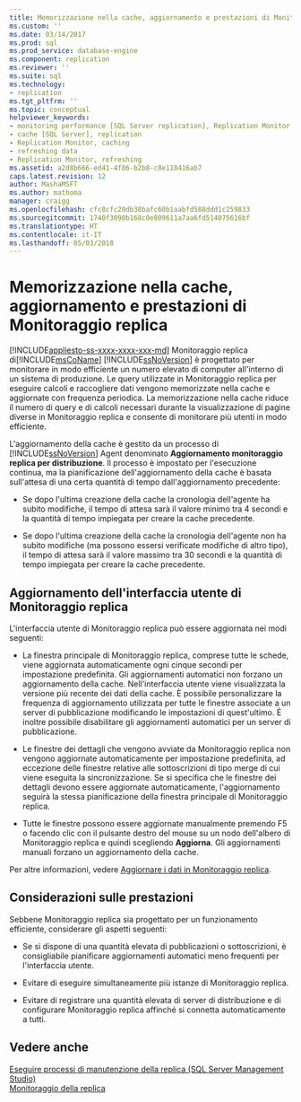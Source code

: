 ```yaml
---
title: Memorizzazione nella cache, aggiornamento e prestazioni di Monitoraggio replica | Microsoft Docs
ms.custom: ''
ms.date: 03/14/2017
ms.prod: sql
ms.prod_service: database-engine
ms.component: replication
ms.reviewer: ''
ms.suite: sql
ms.technology:
- replication
ms.tgt_pltfrm: ''
ms.topic: conceptual
helpviewer_keywords:
- monitoring performance [SQL Server replication], Replication Monitor
- cache [SQL Server], replication
- Replication Monitor, caching
- refreshing data
- Replication Monitor, refreshing
ms.assetid: a2d8b666-ed41-4f86-b2b8-c8e118416ab7
caps.latest.revision: 12
author: MashaMSFT
ms.author: mathoma
manager: craigg
ms.openlocfilehash: cfc8cfc20db38bafc60b1aabfd588ddd1c259833
ms.sourcegitcommit: 1740f3090b168c0e809611a7aa6fd514075616bf
ms.translationtype: HT
ms.contentlocale: it-IT
ms.lasthandoff: 05/03/2018
---
```

# <a name="caching-refresh-and-replication-monitor-performance"></a>Memorizzazione nella cache, aggiornamento e prestazioni di Monitoraggio replica
[!INCLUDE[appliesto-ss-xxxx-xxxx-xxx-md](../../../includes/appliesto-ss-xxxx-xxxx-xxx-md.md)]
  Monitoraggio replica di[!INCLUDE[msCoName](../../../includes/msconame-md.md)] [!INCLUDE[ssNoVersion](../../../includes/ssnoversion-md.md)] è progettato per monitorare in modo efficiente un numero elevato di computer all'interno di un sistema di produzione. Le query utilizzate in Monitoraggio replica per eseguire calcoli e raccogliere dati vengono memorizzate nella cache e aggiornate con frequenza periodica. La memorizzazione nella cache riduce il numero di query e di calcoli necessari durante la visualizzazione di pagine diverse in Monitoraggio replica e consente di monitorare più utenti in modo efficiente.  
  
 L'aggiornamento della cache è gestito da un processo di [!INCLUDE[ssNoVersion](../../../includes/ssnoversion-md.md)] Agent denominato **Aggiornamento monitoraggio replica per distribuzione**. Il processo è impostato per l'esecuzione continua, ma la pianificazione dell'aggiornamento della cache è basata sull'attesa di una certa quantità di tempo dall'aggiornamento precedente:  
  
-   Se dopo l'ultima creazione della cache la cronologia dell'agente ha subito modifiche, il tempo di attesa sarà il valore minimo tra 4 secondi e la quantità di tempo impiegata per creare la cache precedente.  
  
-   Se dopo l'ultima creazione della cache la cronologia dell'agente non ha subito modifiche (ma possono essersi verificate modifiche di altro tipo), il tempo di attesa sarà il valore massimo tra 30 secondi e la quantità di tempo impiegata per creare la cache precedente.  
  
## <a name="refreshing-the-replication-monitor-user-interface"></a>Aggiornamento dell'interfaccia utente di Monitoraggio replica  
 L'interfaccia utente di Monitoraggio replica può essere aggiornata nei modi seguenti:  
  
-   La finestra principale di Monitoraggio replica, comprese tutte le schede, viene aggiornata automaticamente ogni cinque secondi per impostazione predefinita. Gli aggiornamenti automatici non forzano un aggiornamento della cache. Nell'interfaccia utente viene visualizzata la versione più recente dei dati della cache. È possibile personalizzare la frequenza di aggiornamento utilizzata per tutte le finestre associate a un server di pubblicazione modificando le impostazioni di quest'ultimo. È inoltre possibile disabilitare gli aggiornamenti automatici per un server di pubblicazione.  
  
-   Le finestre dei dettagli che vengono avviate da Monitoraggio replica non vengono aggiornate automaticamente per impostazione predefinita, ad eccezione delle finestre relative alle sottoscrizioni di tipo merge di cui viene eseguita la sincronizzazione. Se si specifica che le finestre dei dettagli devono essere aggiornate automaticamente, l'aggiornamento seguirà la stessa pianificazione della finestra principale di Monitoraggio replica.  
  
-   Tutte le finestre possono essere aggiornate manualmente premendo F5 o facendo clic con il pulsante destro del mouse su un nodo dell'albero di Monitoraggio replica e quindi scegliendo **Aggiorna**. Gli aggiornamenti manuali forzano un aggiornamento della cache.  
  
 Per altre informazioni, vedere [Aggiornare i dati in Monitoraggio replica](../../../relational-databases/replication/monitor/refresh-data-in-replication-monitor.md).  
  
## <a name="performance-considerations"></a>Considerazioni sulle prestazioni  
 Sebbene Monitoraggio replica sia progettato per un funzionamento efficiente, considerare gli aspetti seguenti:  
  
-   Se si dispone di una quantità elevata di pubblicazioni o sottoscrizioni, è consigliabile pianificare aggiornamenti automatici meno frequenti per l'interfaccia utente.  
  
-   Evitare di eseguire simultaneamente più istanze di Monitoraggio replica.  
  
-   Evitare di registrare una quantità elevata di server di distribuzione e di configurare Monitoraggio replica affinché si connetta automaticamente a tutti.  
  
## <a name="see-also"></a>Vedere anche  
 [Eseguire processi di manutenzione della replica &#40;SQL Server Management Studio&#41;](../../../relational-databases/replication/administration/run-replication-maintenance-jobs-sql-server-management-studio.md)   
 [Monitoraggio della replica](../../../relational-databases/replication/monitor/monitoring-replication-overview.md)  
  
  

